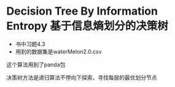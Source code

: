 # Decision Tree By Information Entropy 基于信息熵划分的决策树
- 书中习题4.3
- 用到的数据集是waterMelon2.0.csv

这个算法用到了panda包

决策树方法是递归算法不停向下探索，寻找每层的最优划分节点